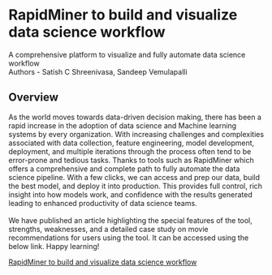 # RapidMiner to build and visualize data science workflow
A comprehensive platform to visualize and fully automate data science workflow\
Authors - Satish C Shreenivasa, Sandeep Vemulapalli

## Overview
As the world moves towards data-driven decision making, there has been a rapid increase in the adoption of data science and Machine learning systems by every organization. With increasing challenges and complexities associated with data collection, feature engineering, model development, deployment, and multiple iterations through the process often tend to be error-prone and tedious tasks. Thanks to tools such as RapidMiner which offers a comprehensive and complete path to fully automate the data science pipeline. With a few clicks, we can access and prep our data, build the best model, and deploy it into production. This provides full control, rich insight into how models work, and confidence with the results generated leading to enhanced productivity of data science teams. \
\
We have published an article highlighting the special features of the tool, strengths, weaknesses, and a detailed case study on movie recommendations for users using the tool. It can be accessed using the below link. Happy learning!

[RapidMiner to build and visualize data science workflow](https://medium.com/@SatishCShreenivasa/rapidminer-to-build-and-visualize-data-science-workflow-fd689afd6a2b)
